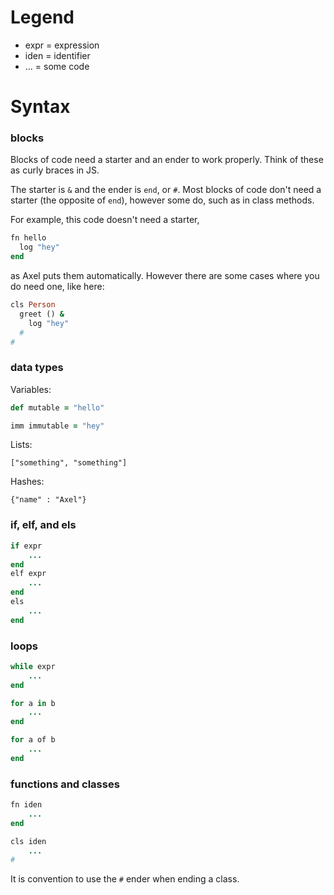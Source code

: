 # Legend

- expr = expression
- iden = identifier
- ... = some code


# Syntax

### blocks
Blocks of code need a starter and an ender to work properly. Think of these as curly braces in JS.

The starter is `&` and the ender is `end`, or `#`.
Most blocks of code don't need a starter (the opposite of `end`), however some do, such as in class methods.

For example, this code doesn't need a starter,
```rb
fn hello
  log "hey"
end
```
as Axel puts them automatically. However there are some cases where you do need one, like here:
```rb
cls Person
  greet () &
    log "hey"
  #
#
```

### data types
Variables:
```rb
def mutable = "hello"

imm immutable = "hey"
```
Lists:
```
["something", "something"]
```
Hashes:
```
{"name" : "Axel"}
```

### if, elf, and els
```rb
if expr
    ...
end
elf expr
    ...
end
els
    ...
end
```


### loops
```rb
while expr
    ...
end

for a in b
    ...
end

for a of b
    ...
end
```


### functions and classes
```rb
fn iden
    ...
end

cls iden
    ...
#
```
It is convention to use the `#` ender when ending a class.
